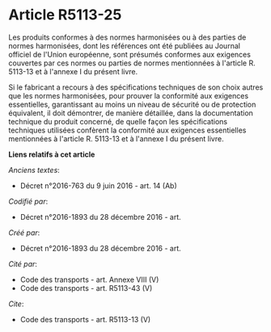 # Article R5113-25

Les produits conformes à des normes harmonisées ou à des parties de normes harmonisées, dont les références ont été publiées
au Journal officiel de l'Union européenne, sont présumés conformes aux exigences couvertes par ces normes ou parties de
normes mentionnées à l'article R. 5113-13 et à l'annexe I du présent livre. 

Si le fabricant a recours à des spécifications techniques de son choix autres que les normes harmonisées, pour prouver la
conformité aux exigences essentielles, garantissant au moins un niveau de sécurité ou de protection équivalent, il doit
démontrer, de manière détaillée, dans la documentation technique du produit concerné, de quelle façon les spécifications
techniques utilisées confèrent la conformité aux exigences essentielles mentionnées à l'article R. 5113-13 et à l'annexe I du
présent livre.

**Liens relatifs à cet article**

_Anciens textes_:

  - Décret n°2016-763 du 9 juin 2016 - art. 14 (Ab)

_Codifié par_:

  - Décret n°2016-1893 du 28 décembre 2016 - art.

_Créé par_:

  - Décret n°2016-1893 du 28 décembre 2016 - art.

_Cité par_:

  - Code des transports - art. Annexe VIII (V)
  - Code des transports - art. R5113-43 (V)

_Cite_:

  - Code des transports - art. R5113-13 (V)
